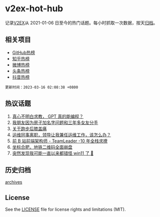 # v2ex-hot-hub

 记录[V2EX](https://www.v2ex.com/)从 2021-01-06 日至今的热门话题。每小时抓取一次数据，按天[归档](archives)。
 
 ## 相关项目

- [GitHub热榜](https://github.com/snaildev/github-hot-hub)
- [知乎热榜](https://github.com/snaildev/zhihu-hot-hub)
- [微博热榜](https://github.com/snaildev/weibo-hot-hub)
- [头条热榜](https://github.com/snaildev/toutiao-hot-hub)
- [抖音热榜](https://github.com/snaildev/douyin-hot-hub)


 `更新时间：2023-03-16 02:08:38 +0800`

## 热议话题

1. [真心不明白求教， GPT 真的能编程？](https://www.v2ex.com/t/924080)
1. [我朋友因为房子加名字问题和三年多女友分手](https://www.v2ex.com/t/924149)
1. [关于跑步后膝盖痛](https://www.v2ex.com/t/924096)
1. [运维同事离职，领导让我兼任运维工作，该怎么办？](https://www.v2ex.com/t/924055)
1. [前 B 站前端架构师 - TeamLeader -10 年全栈求撩](https://www.v2ex.com/t/924183)
1. [坐标合肥，地铁二维码全面崩盘](https://www.v2ex.com/t/924066)
1. [突然发现我可能一直以来都错怪 win11 了 🐶](https://www.v2ex.com/t/924049)

## 历史归档

[archives](archives)

## License

See the [LICENSE](LICENSE) file for license rights and limitations (MIT).
